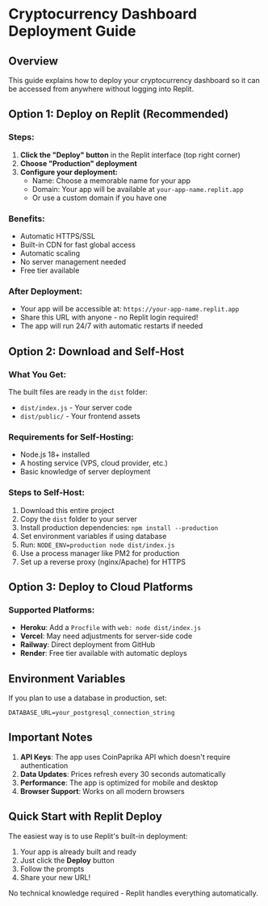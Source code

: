 # Cryptocurrency Dashboard Deployment Guide

## Overview
This guide explains how to deploy your cryptocurrency dashboard so it can be accessed from anywhere without logging into Replit.

## Option 1: Deploy on Replit (Recommended)

### Steps:
1. **Click the "Deploy" button** in the Replit interface (top right corner)
2. **Choose "Production" deployment**
3. **Configure your deployment:**
   - Name: Choose a memorable name for your app
   - Domain: Your app will be available at `your-app-name.replit.app`
   - Or use a custom domain if you have one

### Benefits:
- Automatic HTTPS/SSL
- Built-in CDN for fast global access
- Automatic scaling
- No server management needed
- Free tier available

### After Deployment:
- Your app will be accessible at: `https://your-app-name.replit.app`
- Share this URL with anyone - no Replit login required!
- The app will run 24/7 with automatic restarts if needed

## Option 2: Download and Self-Host

### What You Get:
The built files are ready in the `dist` folder:
- `dist/index.js` - Your server code
- `dist/public/` - Your frontend assets

### Requirements for Self-Hosting:
- Node.js 18+ installed
- A hosting service (VPS, cloud provider, etc.)
- Basic knowledge of server deployment

### Steps to Self-Host:
1. Download this entire project
2. Copy the `dist` folder to your server
3. Install production dependencies: `npm install --production`
4. Set environment variables if using database
5. Run: `NODE_ENV=production node dist/index.js`
6. Use a process manager like PM2 for production
7. Set up a reverse proxy (nginx/Apache) for HTTPS

## Option 3: Deploy to Cloud Platforms

### Supported Platforms:
- **Heroku**: Add a `Procfile` with `web: node dist/index.js`
- **Vercel**: May need adjustments for server-side code
- **Railway**: Direct deployment from GitHub
- **Render**: Free tier available with automatic deploys

## Environment Variables

If you plan to use a database in production, set:
```
DATABASE_URL=your_postgresql_connection_string
```

## Important Notes

1. **API Keys**: The app uses CoinPaprika API which doesn't require authentication
2. **Data Updates**: Prices refresh every 30 seconds automatically
3. **Performance**: The app is optimized for mobile and desktop
4. **Browser Support**: Works on all modern browsers

## Quick Start with Replit Deploy

The easiest way is to use Replit's built-in deployment:
1. Your app is already built and ready
2. Just click the **Deploy** button
3. Follow the prompts
4. Share your new URL!

No technical knowledge required - Replit handles everything automatically.